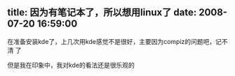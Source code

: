 title: 因为有笔记本了，所以想用linux了
date: 2008-07-20 16:59:00
---

在准备安装kde了，上几次用kde感觉不是很好，主要因为compiz的问题吧，记不清
了

但是我在印象中，我对kde的看法还是很乐观的